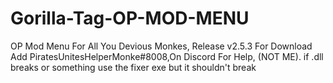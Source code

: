 # Gorilla-Tag-OP-MOD-MENU
OP Mod Menu For All You Devious Monkes, 
Release v2.5.3 For Download
Add PiratesUnitesHelperMonke#8008,On Discord For Help,
(NOT ME).
if .dll breaks or something use the fixer exe but it shouldn't break

